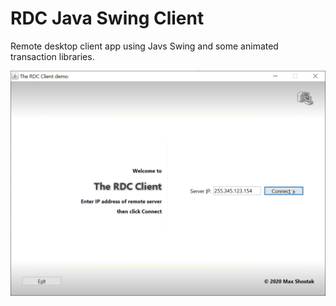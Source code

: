 # RDC Java Swing Client

Remote desktop client app using Javs Swing and some animated transaction libraries.

![RDC Java Swing Cllient](/RDC_Java_Swing_Client.png?raw=true "RDC Java Swing Client")
